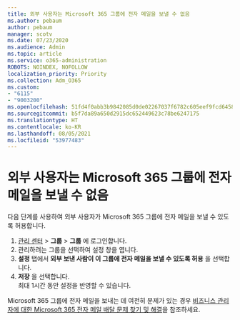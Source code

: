 ```yaml
---
title: 외부 사용자는 Microsoft 365 그룹에 전자 메일을 보낼 수 없음
ms.author: pebaum
author: pebaum
manager: scotv
ms.date: 07/23/2020
ms.audience: Admin
ms.topic: article
ms.service: o365-administration
ROBOTS: NOINDEX, NOFOLLOW
localization_priority: Priority
ms.collection: Adm_O365
ms.custom:
- "6115"
- "9003200"
ms.openlocfilehash: 51fd4f0abb3b9842085d0de02267037f6782c605eef9fcd64580ab8ccb18b4d3
ms.sourcegitcommit: b5f7da89a650d2915dc652449623c78be6247175
ms.translationtype: HT
ms.contentlocale: ko-KR
ms.lasthandoff: 08/05/2021
ms.locfileid: "53977483"
---
```

# <a name="external-users-cant-send-email-to-microsoft-365-group"></a>외부 사용자는 Microsoft 365 그룹에 전자 메일을 보낼 수 없음

다음 단계를 사용하여 외부 사용자가 Microsoft 365 그룹에 전자 메일을 보낼 수 있도록 허용합니다.

1. [관리 센터](https://admin.microsoft.com/) > **그룹** > **그룹** 에 로그인합니다.
2. 관리하려는 그룹을 선택하여 설정 창을 엽니다.
3. **설정** 탭에서 **외부 보낸 사람이 이 그룹에 전자 메일을 보낼 수 있도록 허용** 을 선택합니다.
4. **저장** 을 선택합니다.</br>
    최대 1시간 동안 설정을 반영할 수 있습니다. 

Microsoft 365 그룹에 전자 메일을 보내는 데 여전히 문제가 있는 경우 [비즈니스 관리자에 대한 Microsoft 365 전자 메일 배달 문제 찾기 및 해결](/exchange/troubleshoot/email-delivery/email-delivery-issues)을 참조하세요.

